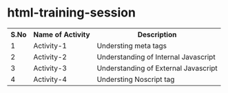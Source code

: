 # html-training-session

<table>
  <tr>
    <th>S.No</th>
    <th>Name of Activity</th>
    <th>Description</td>
  </tr>
  <tr>
  <td>1</td>
  <td>Activity-1</td>
  <td>Understing meta tags</td>
  </tr>
   <tr>
  <td>2</td>
  <td>Activity-2</td>
  <td>Understanding of Internal Javascript</td>
  </tr>
   <tr>
  <td>3</td>
  <td>Activity-3</td>
  <td>Understanding of External Javascript</td>
  </tr>
   <tr>
  <td>4</td>
  <td>Activity-4</td>
  <td>Understing Noscript tag</td>
  </tr>
</table>
